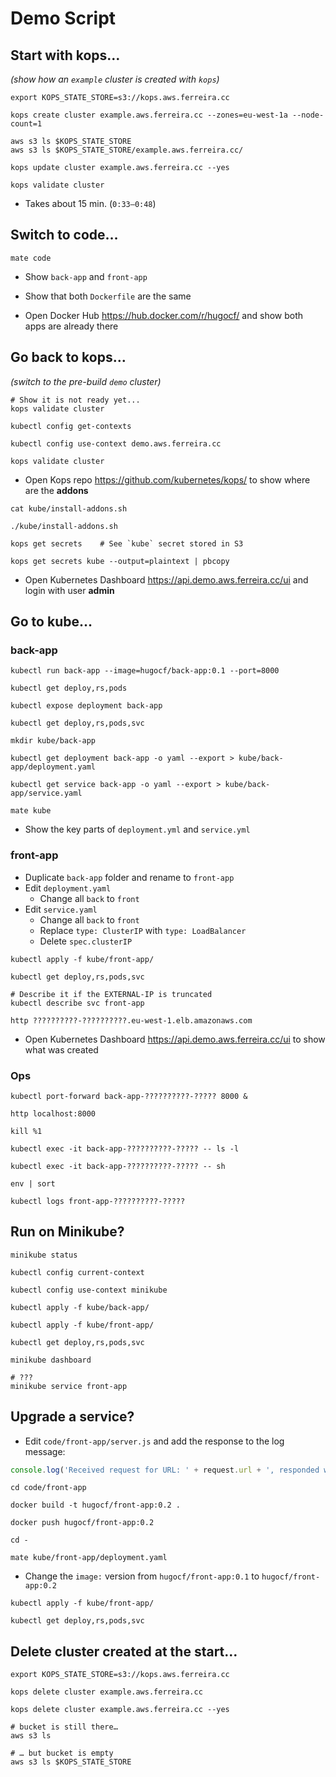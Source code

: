 # Demo Script

## Start with kops…

*(show how an `example` cluster  is created with `kops`)*

```shell
export KOPS_STATE_STORE=s3://kops.aws.ferreira.cc

kops create cluster example.aws.ferreira.cc --zones=eu-west-1a --node-count=1

aws s3 ls $KOPS_STATE_STORE
aws s3 ls $KOPS_STATE_STORE/example.aws.ferreira.cc/

kops update cluster example.aws.ferreira.cc --yes

kops validate cluster
```

- Takes about 15 min. (`0:33–0:48`)


## Switch to code…

```shell
mate code
```

- Show `back-app` and `front-app`
- Show that both `Dockerfile` are the same


- Open Docker Hub <https://hub.docker.com/r/hugocf/> and show both apps are already there

## Go back to kops…

*(switch to the pre-build `demo` cluster)*

```shell
# Show it is not ready yet...
kops validate cluster

kubectl config get-contexts

kubectl config use-context demo.aws.ferreira.cc

kops validate cluster
```

- Open Kops repo <https://github.com/kubernetes/kops/> to show where are the **addons**


```shell
cat kube/install-addons.sh

./kube/install-addons.sh

kops get secrets    # See `kube` secret stored in S3

kops get secrets kube --output=plaintext | pbcopy
```

- Open Kubernetes Dashboard <https://api.demo.aws.ferreira.cc/ui> and login with user **admin**

## Go to kube…

### back-app

```shell
kubectl run back-app --image=hugocf/back-app:0.1 --port=8000

kubectl get deploy,rs,pods

kubectl expose deployment back-app

kubectl get deploy,rs,pods,svc
```

```shell
mkdir kube/back-app

kubectl get deployment back-app -o yaml --export > kube/back-app/deployment.yaml

kubectl get service back-app -o yaml --export > kube/back-app/service.yaml

mate kube
```

- Show the key parts of `deployment.yml` and `service.yml`

### front-app

- Duplicate `back-app` folder and rename to `front-app`
- Edit `deployment.yaml`
  - Change all `back` to `front`
- Edit `service.yaml`
  - Change all `back` to `front`
  - Replace `type: ClusterIP` with `type: LoadBalancer`
  - Delete `spec.clusterIP`

```shell
kubectl apply -f kube/front-app/

kubectl get deploy,rs,pods,svc

# Describe it if the EXTERNAL-IP is truncated
kubectl describe svc front-app

http ??????????-??????????.eu-west-1.elb.amazonaws.com
```

- Open Kubernetes Dashboard <https://api.demo.aws.ferreira.cc/ui> to show what was created

### Ops

```shell
kubectl port-forward back-app-??????????-????? 8000 &

http localhost:8000

kill %1
```

```shell
kubectl exec -it back-app-??????????-????? -- ls -l

kubectl exec -it back-app-??????????-????? -- sh

env | sort
```

```shell
kubectl logs front-app-??????????-?????
```

## Run on Minikube?

```shell
minikube status

kubectl config current-context

kubectl config use-context minikube
```

```shell
kubectl apply -f kube/back-app/

kubectl apply -f kube/front-app/

kubectl get deploy,rs,pods,svc
```

```shell
minikube dashboard

# ???
minikube service front-app
```

## Upgrade a service?

- Edit `code/front-app/server.js` and add the response to the log message:

```javascript
console.log('Received request for URL: ' + request.url + ', responded with: ' + body);
```

```shell
cd code/front-app

docker build -t hugocf/front-app:0.2 .

docker push hugocf/front-app:0.2
```

```shell
cd -

mate kube/front-app/deployment.yaml
```

- Change the `image:` version from `hugocf/front-app:0.1` to `hugocf/front-app:0.2`

```shell
kubectl apply -f kube/front-app/

kubectl get deploy,rs,pods,svc
```

## Delete cluster created at the start…

```shell
export KOPS_STATE_STORE=s3://kops.aws.ferreira.cc

kops delete cluster example.aws.ferreira.cc

kops delete cluster example.aws.ferreira.cc --yes

# bucket is still there…
aws s3 ls

# … but bucket is empty
aws s3 ls $KOPS_STATE_STORE
```

